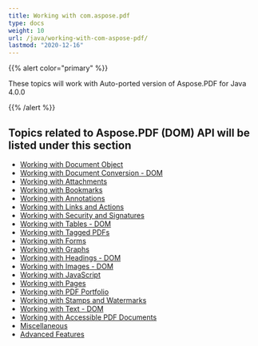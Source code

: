 ```yaml
---
title: Working with com.aspose.pdf
type: docs
weight: 10
url: /java/working-with-com-aspose-pdf/
lastmod: "2020-12-16"
---
```


{{% alert color="primary" %}} 

These topics will work with Auto-ported version of Aspose.PDF for Java 4.0.0 

{{% /alert %}} 
## **Topics related to Aspose.PDF (DOM) API will be listed under this section**
- [Working with Document Object](/pdf/java/working-with-document-object/)
- [Working with Document Conversion - DOM](/pdf/java/working-with-document-conversion-dom/)
- [Working with Attachments](/pdf/java/working-with-attachments/)
- [Working with Bookmarks](/pdf/java/working-with-bookmarks/)
- [Working with Annotations](/pdf/java/working-with-annotations/)
- [Working with Links and Actions](/pdf/java/working-with-links-and-actions/)
- [Working with Security and Signatures](/pdf/java/working-with-security-and-signatures/)
- [Working with Tables - DOM](/pdf/java/working-with-tables-dom/)
- [Working with Tagged PDFs](/pdf/java/working-with-tagged-pdfs/)
- [Working with Forms](/pdf/java/working-with-forms/)
- [Working with Graphs](/pdf/java/working-with-graphs/)
- [Working with Headings - DOM](/pdf/java/working-with-headings-dom/)
- [Working with Images - DOM](/pdf/java/working-with-images-dom/)
- [Working with JavaScript](/pdf/java/working-with-javascript/)
- [Working with Pages](/pdf/java/working-with-pages/)
- [Working with PDF Portfolio](/pdf/java/working-with-pdf-portfolio/)
- [Working with Stamps and Watermarks](/pdf/java/working-with-stamps-and-watermarks/)
- [Working with Text - DOM](/pdf/java/working-with-text-dom/)
- [Working with Accessible PDF Documents](/pdf/java/working-with-accessible-pdf-documents/)
- [Miscellaneous](/pdf/java/miscellaneous/)
- [Advanced Features](/pdf/java/advanced-features/)
